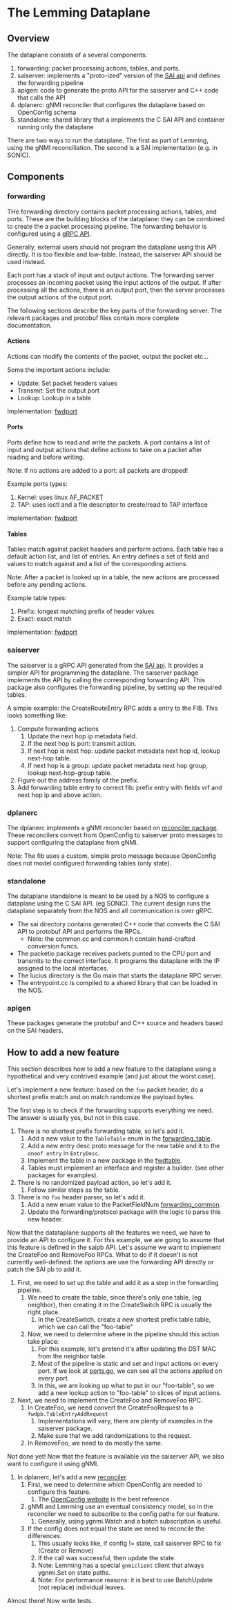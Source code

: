 # The Lemming Dataplane

## Overview

The dataplane consists of a several components:

1. forwarding: packet processing actions, tables, and ports.
1. saiserver: implements a "proto-ized" version of the [SAI api](https://github.com/opencomputeproject/SAI) and defines the forwarding pipeline
1. apigen: code to generate the proto API for the saiserver and C++ code that calls the API
1. dplanerc: gNMI reconciler that configures the dataplane based on OpenConfig schema
1. standalone: shared library that a implements the C SAI API and container running only the dataplane

There are two ways to run the dataplane. The first as part of Lemming, using the gNMI reconciliation. The second is a SAI implementation (e.g. in SONIC).

## Components

### forwarding

THe forwarding directory contains packet processing actions, tables, and ports. These are the building blocks of the dataplane: they can be combined to create the
a packet processing pipeline. The forwarding behavior is configured using a [gRPC API](../proto/forwarding/forwarding_service.proto).

Generally, external users should not program the dataplane using this API directly. It is too flexible and low-table. Instead, the saiserver API should be used instead.

Each port has a stack of input and output actions. The forwarding server processes an incoming packet using the input actions of the output.
If after processing all the actions, there is an output port, then the server processes the output actions of the output port.

The following sections describe the key parts of the forwarding server. The relevant packages and protobuf files contain more complete documentation.

#### Actions

Actions can modify the contents of the packet, output the packet etc...

Some the important actions include:

* Update: Set packet headers values
* Transmit: Set the output port
* Lookup: Lookup in a table

Implementation: [fwdport](forwarding/fwdaction/actions)

#### Ports

Ports define how to read and write the packets. A port contains a list of input and output actions that define actions to take on a packet after reading and before writing.

Note: If no actions are added to a port: all packets are dropped!

Example ports types:

1. Kernel: uses linux AF_PACKET
2. TAP: uses ioctl and a file descriptor to create/read to TAP interface

Implementation: [fwdport](forwarding/fwdport/ports)

#### Tables

Tables match against packet headers and perform actions. Each table has a default action list, and list of entries. An entry defines a set of field and values to match against
and a list of the corresponding actions.

Note: After a packet is looked up in a table, the new actions are processed before any pending actions.

Example table types:

1. Prefix: longest matching prefix of header values
2. Exact: exact match

Implementation: [fwdport](forwarding/fwdtable)

### saiserver

The saiserver is a gRPC API generated from the [SAI api](https://github.com/opencomputeproject/SAI). It provides a simpler API for programming the dataplane.
The saiserver package implements the API by calling the corresponding forwarding API. This package also configures the forwarding pipeline, by setting up the
required tables.

A simple example: the CreateRouteEntry RPC adds a entry to the FIB. This looks something like:

1. Compute forwarding actions
     1. Update the next hop ip metadata field.
     2. If the next hop is port: transmit action.
     3. If next hop is next hop: update packet metadata next hop id, lookup next-hop table.
     4. If next hop is a group: update packet metadata next hop group, lookup next-hop-group table.
2. Figure out the address family of the prefix.
3. Add forwarding table entry to correct fib: prefix entry with fields vrf and next hop ip and above action.

### dplanerc

The dplanerc implements a gNMI reconciler based on [reconciler package](../gnmi/reconciler/reconciler.go). These reconcilers convert from OpenConfig to
saiserver proto messages to support configuring the dataplane from gNMI.

Note: The fib uses a custom, simple proto message because OpenConfig does not model configured forwarding tables (only state).

### standalone

The dataplane standalone is meant to be used by a NOS to configure a dataplane using the C SAI API. (eg SONiC).
The current design runs the dataplane separately from the NOS and all communication is over gRPC.

* The sai directory contains generated C++ code that converts the C SAI API to protobuf API and performs the RPCs.
  * Note: the common.cc and common.h contain hand-crafted conversion funcs.
* The packetio package receives packets punted to the CPU port and transmits to the correct interface. It programs the dataplane with the IP assigned to the local interfaces.
* The lucius directory is the Go main that starts the dataplane RPC server.
* The entrypoint.cc is compiled to a shared library that can be loaded in the NOS.

### apigen

These packages generate the protobuf and C++ source and headers based on the SAI headers.

## How to add a new feature

This section describes how to add a new feature to the dataplane using a hypothetical and very contrived example (and just about the worst case).

Let's implement a new feature: based on the `foo` packet header, do a shortest prefix match and on match randomize the payload bytes.

The first step is to check if the forwarding supports everything we need. The answer is usually yes, but not in this case.

1. There is no shortest prefix forwarding table, so let's add it.
   1. Add a new value to the `TableTable` enum in the [forwarding_table](../proto/forwarding/forwarding_table.proto).
   2. Add a new entry desc proto message for the new table and it to the `oneof entry` in `EntryDesc`.
   3. Implement the table in a new package in the [fwdtable](forwarding/fwdtable/).
   4. Tables must implement an interface and register a builder. (see other packages for examples).
2. There is no randomized payload action, so let's add it.
   1. Follow similar steps as the table.
3. There is no `foo` header parser, so let's add it.
   1. Add a new enum value to the PacketFieldNum [forwarding_common](../proto/forwarding/forwarding_common.proto).
   2. Update the forwarding/protocol package with the logic to parse this new header.

Now that the datataplane supports all the features we need, we have to provide an API to configure it.
For this example, we are going to assume that this feature is defined in the saipb API. Let's assume we want to implement the CreateFoo and RemoveFoo RPCs.
What to do if it doesn't is not currently well-defined: the options are use the forwarding API directly or patch the SAI pb to add it.

1. First, we need to set up the table and add it as a step in the forwarding pipeline.
   1. We need to create the table, since there's only one table, (eg neighbor), then creating it in the CreateSwitch RPC is usually the right place.
      1. In the CreateSwitch, create a new shortest prefix table table, which we can call the "foo-table"
   1. Now, we need to determine where in the pipeline should this action take place:
      1. For this example, let's pretend it's after updating the DST MAC from the neighbor table.
      2. Most of the pipeline is static and set and input actions on every port. If we look at [ports.go](saiserver/ports.go), we can see all the actions applied on every port.
      3. In this, we are looking up what to put in our "foo-table", so we add a new lookup action to "foo-table" to slices of input actions.
2. Next, we need to implement the CreateFoo and RemoveFoo RPC.
   1. In CreateFoo, we need convert the CreateFooRequest to a `fwdpb.TableEntryAddRequest`
      1. Implementations will vary, there are plenty of examples in the saiserver package.
      2. Make sure that we add randomizations to the request.
   2. In RemoveFoo, we need to do mostly the same.

Not done yet! Now that the feature is available via the saiserver API, we also want to configure it using gNMI.

1. In dplanerc, let's add a new [reconciler](../gnmi/reconciler/reconciler.go).
   1. First, we need to determine which OpenConfig are needed to configure this feature.
      1. The [OpenConfig website](https://openconfig.net/projects/models/paths/index.html) is the best reference.
   2. gNMI and Lemming use an eventual consistency model, so in the reconciler we need to subscribe to the config paths for our feature.
      1. Generally, using ygnmi.Watch and a batch subscription is useful.
   3. If the config does not equal the state we need to reconcile the differences.
      1. This usually looks like, if config != state, call saiserver RPC to fix (Create or Remove)
      2. If the call was successful, then update the state.
      3. Note: Lemming has a special `gnmiclient` client that always ygnmi.Set on state paths.
      4. Note: For performance reasons: it is best to use BatchUpdate (not replace) individual leaves.

Almost there! Now write tests.